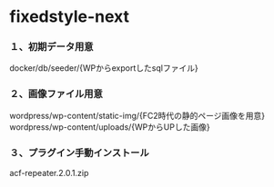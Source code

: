 # fixedstyle-next

### １、初期データ用意
docker/db/seeder/{WPからexportしたsqlファイル}

### ２、画像ファイル用意
wordpress/wp-content/static-img/{FC2時代の静的ページ画像を用意}
wordpress/wp-content/uploads/{WPからUPした画像}

### ３、プラグイン手動インストール
acf-repeater.2.0.1.zip